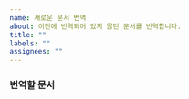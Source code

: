 ```yaml
---
name: 새로운 문서 번역
about: 이전에 번역되어 있지 않던 문서를 번역합니다.
title: ""
labels: ""
assignees: ""
---
```


### 번역할 문서

<!-- 번역할 문서의 링크와, 문서 이름을 적어주세요. -->

